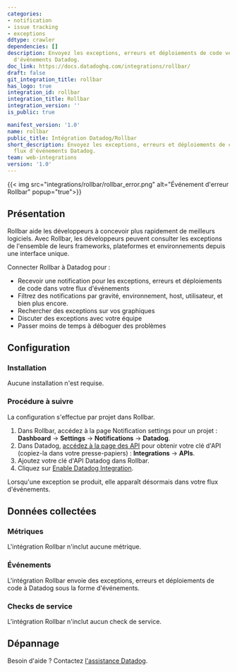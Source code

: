 ```yaml
---
categories:
- notification
- issue tracking
- exceptions
ddtype: crawler
dependencies: []
description: Envoyez les exceptions, erreurs et déploiements de code vers votre flux
  d'événements Datadog.
doc_link: https://docs.datadoghq.com/integrations/rollbar/
draft: false
git_integration_title: rollbar
has_logo: true
integration_id: rollbar
integration_title: Rollbar
integration_version: ''
is_public: true

manifest_version: '1.0'
name: rollbar
public_title: Intégration Datadog/Rollbar
short_description: Envoyez les exceptions, erreurs et déploiements de code vers votre
  flux d'événements Datadog.
team: web-integrations
version: '1.0'
---
```


{{< img src="integrations/rollbar/rollbar_error.png" alt="Événement d'erreur Rollbar" popup="true">}}

## Présentation

Rollbar aide les développeurs à concevoir plus rapidement de meilleurs logiciels. Avec Rollbar, les développeurs peuvent consulter les exceptions de l'ensemble de leurs frameworks, plateformes et environnements depuis une interface unique.

Connecter Rollbar à Datadog pour :

- Recevoir une notification pour les exceptions, erreurs et déploiements de code dans votre flux d'événements
- Filtrez des notifications par gravité, environnement, host, utilisateur, et bien plus encore.
- Rechercher des exceptions sur vos graphiques
- Discuter des exceptions avec votre équipe
- Passer moins de temps à déboguer des problèmes

## Configuration

### Installation

Aucune installation n'est requise.

### Procédure à suivre

La configuration s'effectue par projet dans Rollbar.

1. Dans Rollbar, accédez à la page Notification settings pour un projet : **Dashboard** → **Settings** → **Notifications** → **Datadog**.
2. Dans Datadog, [accédez à la page des API][1] pour obtenir votre clé d'API (copiez-la dans votre presse-papiers) : **Integrations** → **APIs**.
3. Ajoutez votre clé d'API Datadog dans Rollbar.
4. Cliquez sur [Enable Datadog Integration][2].

Lorsqu'une exception se produit, elle apparaît désormais dans votre flux d'événements.

## Données collectées

### Métriques

L'intégration Rollbar n'inclut aucune métrique.

### Événements

L'intégration Rollbar envoie des exceptions, erreurs et déploiements de code à Datadog sous la forme d'événements.

### Checks de service

L'intégration Rollbar n'inclut aucun check de service.

## Dépannage

Besoin d'aide ? Contactez [l'assistance Datadog][3].

[1]: https://app.datadoghq.com/organization-settings/api-keys
[2]: https://app.datadoghq.com/account/settings#integrations/rollbar
[3]: https://docs.datadoghq.com/fr/help/

